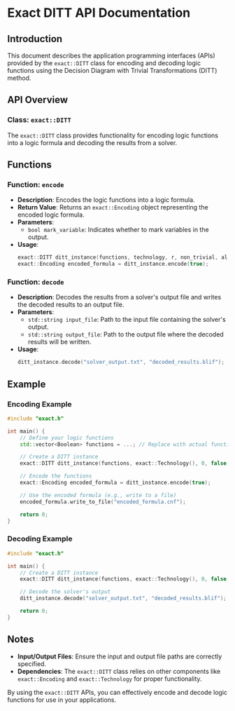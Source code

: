 # Exact DITT API Documentation

## Introduction

This document describes the application programming interfaces (APIs) provided by the `exact::DITT` class for encoding and decoding logic functions using the Decision Diagram with Trivial Transformations (DITT) method.

## API Overview

### Class: `exact::DITT`

The `exact::DITT` class provides functionality for encoding logic functions into a logic formula and decoding the results from a solver.

## Functions

### Function: `encode`

- **Description**: Encodes the logic functions into a logic formula.
- **Return Value**: Returns an `exact::Encoding` object representing the encoded logic formula.
- **Parameters**:
  - `bool mark_variable`: Indicates whether to mark variables in the output.
- **Usage**:
  ```cpp
  exact::DITT ditt_instance(functions, technology, r, non_trivial, all_steps, no_replication, lexicographical_step, lexicographical_op, ordered_symmetric);
  exact::Encoding encoded_formula = ditt_instance.encode(true);
  ```

### Function: `decode`

- **Description**: Decodes the results from a solver's output file and writes the decoded results to an output file.
- **Parameters**:
  - `std::string input_file`: Path to the input file containing the solver's output.
  - `std::string output_file`: Path to the output file where the decoded results will be written.
- **Usage**:
  ```cpp
  ditt_instance.decode("solver_output.txt", "decoded_results.blif");
  ```

## Example

### Encoding Example

```cpp
#include "exact.h"

int main() {
    // Define your logic functions
    std::vector<Boolean> functions = ...; // Replace with actual functions

    // Create a DITT instance
    exact::DITT ditt_instance(functions, exact::Technology(), 0, false, false, false, false, false, false);

    // Encode the functions
    exact::Encoding encoded_formula = ditt_instance.encode(true);

    // Use the encoded formula (e.g., write to a file)
    encoded_formula.write_to_file("encoded_formula.cnf");

    return 0;
}
```

### Decoding Example

```cpp
#include "exact.h"

int main() {
    // Create a DITT instance
    exact::DITT ditt_instance(functions, exact::Technology(), 0, false, false, false, false, false, false);

    // Decode the solver's output
    ditt_instance.decode("solver_output.txt", "decoded_results.blif");

    return 0;
}
```

## Notes

- **Input/Output Files**: Ensure the input and output file paths are correctly specified.
- **Dependencies**: The `exact::DITT` class relies on other components like `exact::Encoding` and `exact::Technology` for proper functionality.

By using the `exact::DITT` APIs, you can effectively encode and decode logic functions for use in your applications.